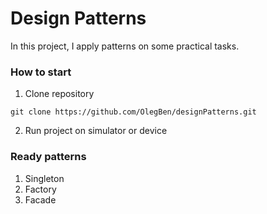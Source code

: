 # Design Patterns

In this project, I apply patterns on some practical tasks.

### How to start

1. Clone repository
```
git clone https://github.com/OlegBen/designPatterns.git
```
2. Run project on simulator or device

### Ready patterns
1. Singleton
2. Factory
3. Facade
